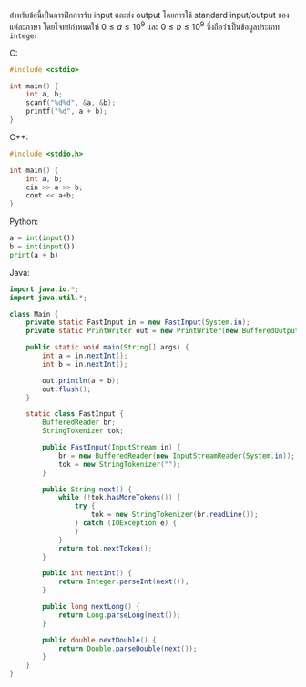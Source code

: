 สำหรับข้อนี้เป็นการฝึกการรับ input และส่ง output โดยการใช้ standard input/output ของแต่ละภาษา โดยโจทย์กำหนดให้ $0 \leq a \leq 10^9$ และ $0 \leq b \leq 10^9$ ซึ่งถือว่าเป็นข้อมูลประเภท `integer`

C:

```c
#include <cstdio>

int main() {
	int a, b;
	scanf("%d%d", &a, &b);
	printf("%d", a + b);
}
```

C++:

```cpp
#include <stdio.h>

int main() {
	int a, b;
	cin >> a >> b;
	cout << a+b;
}
```

Python:

```python
a = int(input())
b = int(input())
print(a + b)
```

Java:

```java
import java.io.*;
import java.util.*;

class Main {
    private static FastInput in = new FastInput(System.in);
    private static PrintWriter out = new PrintWriter(new BufferedOutputStream(System.out));

    public static void main(String[] args) {
        int a = in.nextInt();
        int b = in.nextInt();

        out.println(a + b);
        out.flush();
    }

    static class FastInput {
        BufferedReader br;
        StringTokenizer tok;

        public FastInput(InputStream in) {
            br = new BufferedReader(new InputStreamReader(System.in));
            tok = new StringTokenizer("");
        }

        public String next() {
            while (!tok.hasMoreTokens()) {
                try {
                    tok = new StringTokenizer(br.readLine());
                } catch (IOException e) {
                }
            }
            return tok.nextToken();
        }

        public int nextInt() {
            return Integer.parseInt(next());
        }

        public long nextLong() {
            return Long.parseLong(next());
        }

        public double nextDouble() {
            return Double.parseDouble(next());
        }
    }
}
```
